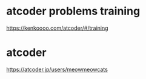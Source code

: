 # atcoder problems training

https://kenkoooo.com/atcoder/#/training

# atcoder

https://atcoder.jp/users/meowmeowcats
